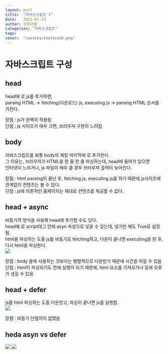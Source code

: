 ```yaml
---
layout: post
title:  "자바스크립트 1"
date:   2021-01-14
author: 단우아범
categories: "자바스크립트"
tags:	
cover:  "/assets/instacode.png"
---
```


# 자바스크립트 구성

## head
head에 <script src = ""></script>로 js를 추가하면,  
parsing HTML → fetching(다운로드) js, executing js → parsing HTML 순서를 거친다.  

장점 : js가 완벽히 적용됨  
단점 : js 사이즈가 매우 크면, 브라우저 구현이 느려짐

## body
자바스크립트를 보통 body의 제일 마지막에 <script src = ""></script>로 추가한다.  
그 이유는, 브라우저가 HTML을 한 줄 한 줄 파싱하는데, head에 들어가 있으면  
인터넷이 느리거나, js 파일이 매우 클 경우 브라우져 출력이 늦어진다.  

장점 : html parsing이 끝난 후, fetching js, executing js를 하기 때문에 js사이즈에 관계없이 컨텐츠는 볼 수 있다.  
단점 : js에 의존적인 홈페이지는 제대로 컨텐츠를 제공할 수 없다.  

## head + async
비동기적 방식을 사용해 head에 추가할 수도 있다.  
head에 <script asyn src=""> </script>로 script태그 안에 asyn 속성으로 넣을 수 있는데, 넣기만 해도 True로 설정됨  
html을 파싱하는 도중 js를 비동기로 fetching하고, 다운이 끝나면 executing을 한 후, 다시 html을 파싱한다.  
<img src = "https://user-images.githubusercontent.com/59005950/104547006-cd8fa080-5670-11eb-983f-895ef2ddd833.jpg">

장점 : body 끝에 사용하는 것보다는 병렬적으로 다운받기 때문에 시간을 아낄 수 있음  
단점 : html이 파싱되기도 전에 실행이 되기 때문에, html 요소를 가져오거나 등에 오류가 생길 수 있음

## head + defer
js를 html 파싱하는 도중 다운받고, 파싱이 끝나면 js를 실행함.  
<img src = "https://user-images.githubusercontent.com/59005950/104547132-22331b80-5671-11eb-8727-ab97e8cdf918.jpg">

장점 : 비동기 단점까지 없앴음  


## heda asyn vs defer
<img src = "https://user-images.githubusercontent.com/59005950/104547225-59093180-5671-11eb-85a1-a9cbe175c3e3.jpg">
<img src = "https://user-images.githubusercontent.com/59005950/104547227-5a3a5e80-5671-11eb-8e22-d4f2d55a3255.jpg">

